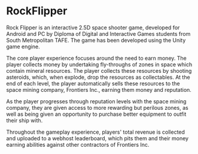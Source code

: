 # RockFlipper

Rock Flipper is an interactive 2.5D space shooter game, developed for Android and PC by Diploma of Digital and Interactive Games students from South Metropolitan TAFE. The game has been developed using the Unity game engine.

The core player experience focuses around the need to earn money. The player collects money by undertaking fly-throughs of zones in space which contain mineral resources. The player collects these resources by shooting asteroids, which, when explode, drop the resources as collectables. At the end of each level, the player automatically sells these resources to the space mining company, Frontiers Inc., earning them money and reputation.

As the player progresses through reputation levels with the space mining company, they are given access to more rewarding but perilous zones, as well as being given an opportunity to purchase better equipment to outfit their ship with.

Throughout the gameplay experience, players' total revenue is collected and uploaded to a webhost leaderboard, which pits them and their money earning abilities against other contractors of Frontiers Inc.

